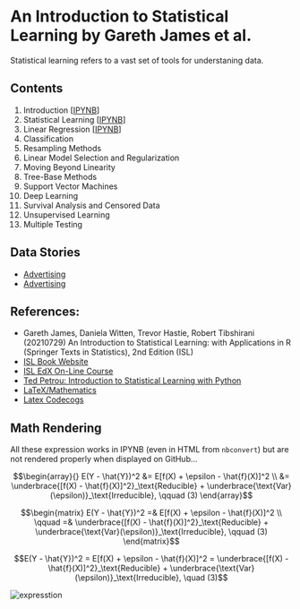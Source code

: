 # An Introduction to Statistical Learning by Gareth James et al.
Statistical learning refers to a vast set of tools for understaning data. 
## Contents
1. Introduction [[IPYNB](https://github.com/lustraka/Data_Analysis_Workouts/blob/main/Introduction_to_Statistical_Learning/ISL01_Introduction.ipynb)]
2. Statistical Learning [[IPYNB](https://github.com/lustraka/Data_Analysis_Workouts/blob/main/Introduction_to_Statistical_Learning/ISL02_Statistical_Learning.ipynb)]
3. Linear Regression [[IPYNB](https://github.com/lustraka/Data_Analysis_Workouts/blob/main/Introduction_to_Statistical_Learning/ISL03_Linear_Regression.ipynb)]
4. Classification
5. Resampling Methods
6. Linear Model Selection and Regularization
7. Moving Beyond Linearity
8. Tree-Base Methods
9. Support Vector Machines
10. Deep Learning
11. Survival Analysis and Censored Data
12. Unsupervised Learning
13. Multiple Testing

## Data Stories
- [Advertising](https://github.com/lustraka/Data_Analysis_Workouts/blob/main/Introduction_to_Statistical_Learning/DataStory_Advertising.ipynb)
- [Advertising](DataStory_Advertising.ipynb)

## References:
- Gareth James, Daniela Witten, Trevor Hastie, Robert Tibshirani (20210729) An Introduction to Statistical Learning: with Applications in R (Springer Texts in Statistics), 2nd Edition (ISL)
- [ISL Book Website](https://www.statlearning.com/)
- [ISL EdX On-Line Course](https://learning.edx.org/course/course-v1:StanfordOnline+STATSX0001+1T2020/home)
- [Ted Petrou: Introduction to Statistical Learning with Python](https://github.com/tdpetrou/Machine-Learning-Books-With-Python/tree/master/Introduction%20to%20Statistical%20Learning)
- [LaTeX/Mathematics](https://en.wikibooks.org/wiki/LaTeX/Mathematics#Adding_text_to_equations)
- [Latex Codecogs](https://www.codecogs.com/latex/eqneditor.php)

## Math Rendering
All these expression works in IPYNB (even in HTML from `nbconvert`) but are not rendered properly when displayed on GitHub...

$$\begin{array}{}
E(Y - \hat{Y})^2 &= E[f(X) + \epsilon - \hat{f}(X)]^2 \\
&= \underbrace{[f(X) - \hat{f}(X)]^2}_\text{Reducible} + \underbrace{\text{Var}(\epsilon)}_\text{Irreducible}, \qquad (3)
\end{array}$$

$$\begin{matrix}
E(Y - \hat{Y})^2 =& E[f(X) + \epsilon - \hat{f}(X)]^2 \\
\qquad =& \underbrace{[f(X) - \hat{f}(X)]^2}_\text{Reducible} + \underbrace{\text{Var}(\epsilon)}_\text{Irreducible}, \qquad (3)
\end{matrix}$$

$$E(Y - \hat{Y})^2 = E[f(X) + \epsilon - \hat{f}(X)]^2 = \underbrace{[f(X) - \hat{f}(X)]^2}_\text{Reducible} + \underbrace{\text{Var}(\epsilon)}_\text{Irreducible}, \quad (3)$$

![expresstion](http://latex.codecogs.com/gif.latex?E(Y-\hat{Y})^2=E[f(X)+\epsilon-\hat{f}(X)]^2=\underbrace{[f(X)-\hat{f}(X)]^2}_\text{Reducible}+\underbrace{\text{Var}(\epsilon)}_\text{Irreducible},\qquad(3))
